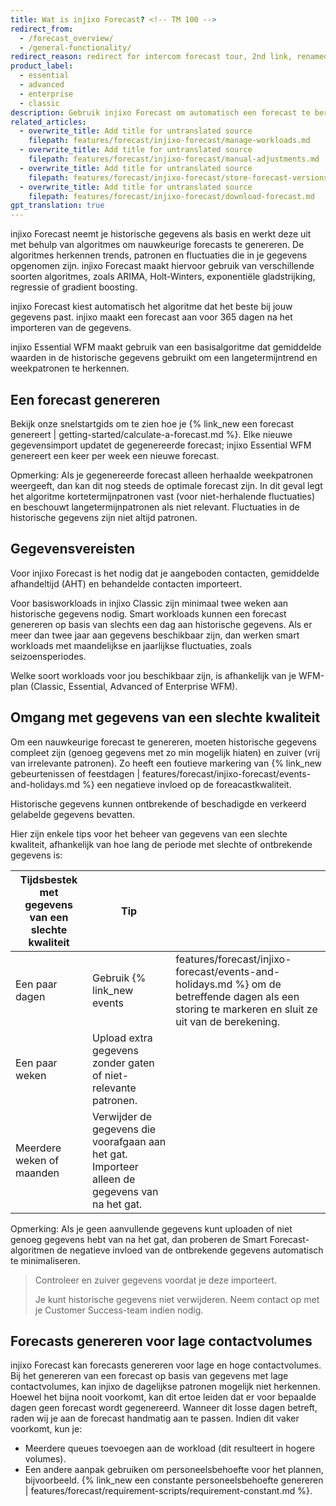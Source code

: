 ```yaml
---
title: Wat is injixo Forecast? <!-- TM 100 -->
redirect_from:
  - /forecast_overview/
  - /general-functionality/
redirect_reason: redirect for intercom forecast tour, 2nd link, renamed article in june 2021
product_label:
  - essential
  - advanced
  - enterprise
  - classic
description: Gebruik injixo Forecast om automatisch een forecast te berekenen voor het contactvolume en de AHT. <!-- TM 100 -->
related_articles:
  - overwrite_title: Add title for untranslated source
    filepath: features/forecast/injixo-forecast/manage-workloads.md
  - overwrite_title: Add title for untranslated source
    filepath: features/forecast/injixo-forecast/manual-adjustments.md
  - overwrite_title: Add title for untranslated source
    filepath: features/forecast/injixo-forecast/store-forecast-versions.md
  - overwrite_title: Add title for untranslated source
    filepath: features/forecast/injixo-forecast/download-forecast.md
gpt_translation: true
---
```


injixo Forecast neemt je historische gegevens als basis en werkt deze uit met behulp van algoritmes om nauwkeurige forecasts te genereren. De algoritmes herkennen trends, patronen en fluctuaties die in je gegevens opgenomen zijn. injixo Forecast maakt hiervoor gebruik van verschillende soorten algoritmes, zoals ARIMA, Holt-Winters, exponentiële gladstrijking, regressie of gradient boosting. <!-- GPT translation -->

injixo Forecast kiest automatisch het algoritme dat het beste bij jouw gegevens past. injixo maakt een forecast aan voor 365 dagen na het importeren van de gegevens. <!-- GPT translation -->

injixo Essential WFM maakt gebruik van een basisalgoritme dat gemiddelde waarden in de historische gegevens gebruikt om een langetermijntrend en weekpatronen te herkennen. <!-- TM 100 -->

## Een forecast genereren <!-- TM 100 -->

Bekijk onze snelstartgids om te zien hoe je {% link_new een forecast genereert | getting-started/calculate-a-forecast.md %}. Elke nieuwe gegevensimport updatet de gegenereerde forecast; injixo Essential WFM genereert een keer per week een nieuwe forecast. <!-- TM 100 -->

Opmerking: Als je gegenereerde forecast alleen herhaalde weekpatronen weergeeft, dan kan dit nog steeds de optimale forecast zijn. In dit geval legt het algoritme kortetermijnpatronen vast (voor niet-herhalende fluctuaties) en beschouwt langetermijnpatronen als niet relevant. Fluctuaties in de historische gegevens zijn niet altijd patronen. <!-- TM 100 -->

## Gegevensvereisten <!-- TM 100 -->

Voor injixo Forecast is het nodig dat je aangeboden contacten, gemiddelde afhandeltijd (AHT) en behandelde contacten importeert. <!-- TM 100 -->

Voor basisworkloads in injixo Classic zijn minimaal twee weken aan historische gegevens nodig. Smart workloads kunnen een forecast genereren op basis van slechts een dag aan historische gegevens. Als er meer dan twee jaar aan gegevens beschikbaar zijn, dan werken smart workloads met maandelijkse en jaarlijkse fluctuaties, zoals seizoensperiodes. <!-- TM 100 -->

Welke soort workloads voor jou beschikbaar zijn, is afhankelijk van je WFM-plan (Classic, Essential, Advanced of Enterprise WFM). <!-- TM 100 -->

## Omgang met gegevens van een slechte kwaliteit <!-- TM 100 -->

Om een nauwkeurige forecast te genereren, moeten historische gegevens compleet zijn (genoeg gegevens met zo min mogelijk hiaten) en zuiver (vrij van irrelevante patronen). Zo heeft een foutieve markering van {% link_new gebeurtenissen of feestdagen | features/forecast/injixo-forecast/events-and-holidays.md %} een negatieve invloed op de foreacastkwaliteit. <!-- GPT translation -->

Historische gegevens kunnen ontbrekende of beschadigde en verkeerd gelabelde gegevens bevatten.  <!-- GPT translation -->

Hier zijn enkele tips voor het beheer van gegevens van een slechte kwaliteit, afhankelijk van hoe lang de periode met slechte of ontbrekende gegevens is: <!-- TM 100 -->

| Tijdsbestek met gegevens van een slechte kwaliteit     | Tip                                                                                                                                                         | <!-- TM 100 -->
| -------- | ------------------------------------------------------------------------------------------------------------------------------------------------------------------- | ---------------------------------------------------- |
| Een paar dagen | Gebruik {% link_new events | features/forecast/injixo-forecast/events-and-holidays.md %} om de betreffende dagen als een storing te markeren en sluit ze uit van de berekening.                                  | <!-- TM 100 -->
| Een paar weken    | Upload extra gegevens zonder gaten of niet-relevante patronen. | <!-- TM 100 -->
| Meerdere weken of maanden  | Verwijder de gegevens die voorafgaan aan het gat. Importeer alleen de gegevens van na het gat.                            | <!-- TM 100 -->

Opmerking: Als je geen aanvullende gegevens kunt uploaden of niet genoeg gegevens hebt van na het gat, dan proberen de Smart Forecast-algoritmen de negatieve invloed van de ontbrekende gegevens automatisch te minimaliseren. <!-- TM 100 -->

> Controleer en zuiver gegevens voordat je deze importeert. <!-- TM 100 -->
>
> Je kunt historische gegevens niet verwijderen. Neem contact op met je Customer Success-team indien nodig. <!-- TM 100 -->

## Forecasts genereren voor lage contactvolumes <!-- TM 100 -->

injixo Forecast kan forecasts genereren voor lage en hoge contactvolumes. Bij het genereren van een forecast op basis van gegevens met lage contactvolumes, kan injixo de dagelijkse patronen mogelijk niet herkennen. Hoewel het bijna nooit voorkomt, kan dit ertoe leiden dat er voor bepaalde dagen geen forecast wordt gegenereerd. Wanneer dit losse dagen betreft, raden wij je aan de forecast handmatig aan te passen. Indien dit vaker voorkomt, kun je: <!-- TM 100 -->

- Meerdere queues toevoegen aan de workload (dit resulteert in hogere volumes). <!-- TM 100 -->
- Een andere aanpak gebruiken om personeelsbehoefte voor het plannen, bijvoorbeeld. {% link_new een constante personeelsbehoefte genereren | features/forecast/requirement-scripts/requirement-constant.md %}. <!-- TM 100 -->